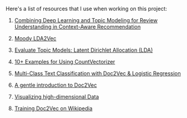 Here's a list of resources that I use when working on this project:

1. [Combining Deep Learning and Topic Modeling for Review Understanding
in Context-Aware Recommendation](https://www.aclweb.org/anthology/N18-1145.pdf)

2. [Moody LDA2Vec](https://github.com/cemoody/lda2vec)

3. [Evaluate Topic Models: Latent Dirichlet Allocation (LDA)](https://towardsdatascience.com/evaluate-topic-model-in-python-latent-dirichlet-allocation-lda-7d57484bb5d0)

4. [10+ Examples for Using CountVectorizer](https://towardsdatascience.com/evaluate-topic-model-in-python-latent-dirichlet-allocation-lda-7d57484bb5d0)

5. [Multi-Class Text Classification with Doc2Vec & Logistic Regression](https://towardsdatascience.com/multi-class-text-classification-with-doc2vec-logistic-regression-9da9947b43f4)

6. [A gentle introduction to Doc2Vec](https://medium.com/wisio/a-gentle-introduction-to-doc2vec-db3e8c0cce5e)

7. [Visualizing high-dimensional Data](https://towardsdatascience.com/visualising-high-dimensional-datasets-using-pca-and-t-sne-in-python-8ef87e7915b)

8. [Training Doc2Vec on Wikipedia](https://github.com/RaRe-Technologies/gensim/blob/develop/docs/notebooks/doc2vec-wikipedia.ipynb)
